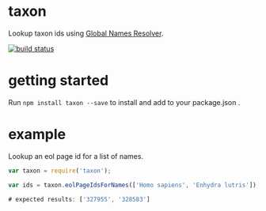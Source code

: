 # taxon

Lookup taxon ids using [Global Names Resolver](http://resolver.globalnames.org).

[![build status](https://secure.travis-ci.org/jhpoelen/node-taxon.png)](http://travis-ci.org/jhpoelen/node-taxon)

# getting started 

Run ```npm install taxon --save``` to install and add to your package.json .

# example

Lookup an eol page id for a list of names.

```js
var taxon = require('taxon');

var ids = taxon.eolPageIdsForNames(['Homo sapiens', 'Enhydra lutris']);

# expected results: ['327955', '328583']
```



